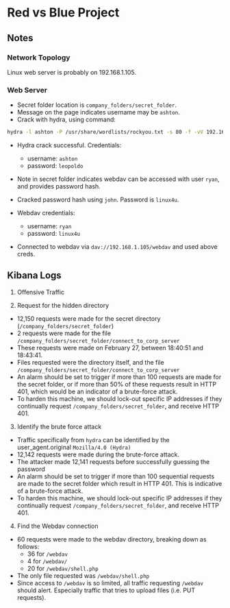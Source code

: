 # Red vs Blue Project

## Notes

### Network Topology

Linux web server is probably on 192.168.1.105.

### Web Server

* Secret folder location is `company_folders/secret_folder`.
* Message on the page indicates username may be `ashton`.
* Crack with hydra, using command:
```bash
hydra -l ashton -P /usr/share/wordlists/rockyou.txt -s 80 -f -vV 192.168.1.105 http-get /company_folders/secret_folder
```
* Hydra crack successful. Credentials:
  - username: `ashton`
  - password: `leopoldo`

* Note in secret folder indicates webdav can be accessed with user `ryan`, and
  provides password hash.

* Cracked password hash using `john`. Password is `linux4u`.

* Webdav credentials:
  - username: `ryan`
  - password: `linux4u`

* Connected to webdav via `dav://192.168.1.105/webdav` and used above creds.

## Kibana Logs

1. Offensive Traffic

2. Request for the hidden directory
  * 12,150 requests were made for the secret directory (`/company_folders/secret_folder`)
  * 2 requests were made for the file `/company_folders/secret_folder/connect_to_corp_server`
  * These requests were made on February 27, between 18:40:51 and 18:43:41.
  * Files requested were the directory itself, and the file `/company_folders/secret_folder/connect_to_corp_server`
  * An alarm should be set to trigger if more than 100 requests are made for the
    secret folder, or if more than 50% of these requests result in HTTP 401,
    which would be an indicator of a brute-force attack.
  * To harden this machine, we should lock-out specific IP addresses if they
    continually request `/company_folders/secret_folder`, and receive HTTP 401.

3. Identify the brute force attack
  * Traffic specifically from `hydra` can be identified by the user_agent.original `Mozilla/4.0 (Hydra)`
  * 12,142 requests were made during the brute-force attack.
  * The attacker made 12,141 requests before successfully guessing the password
  * An alarm should be set to trigger if more than 100 sequential requests are
    made to the secret folder which result in HTTP 401. This is indicative of
    a brute-force attack.
  * To harden this machine, we should lock-out specific IP addresses if they
    continually request `/company_folders/secret_folder`, and receive HTTP 401.

4. Find the Webdav connection
  * 60 requests were made to the webdav directory, breaking down as follows:
    * 36 for `/webdav`
    * 4 for `/webdav/`
    * 20 for `/webdav/shell.php`
  * The only file requested was `/webdav/shell.php`
  * Since access to `/webdav` is so limited, all traffic requesting `/webdav`
    should alert. Especially traffic that tries to upload files (i.e. PUT
    requests).
